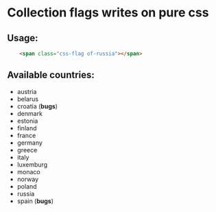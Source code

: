 # Collection flags writes on pure css

## Usage:
```html
    <span class="css-flag of-russia"></span>
```

## Available countries:

 * austria
 * belarus
 * croatia (**bugs**)
 * denmark
 * estonia
 * finland
 * france
 * germany
 * greece
 * italy
 * luxemburg
 * monaco
 * norway
 * poland
 * russia
 * spain (**bugs**)